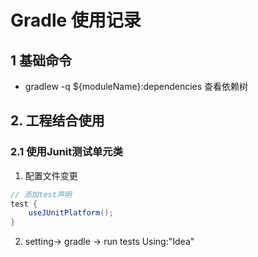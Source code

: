 # Gradle 使用记录

## 1 基础命令

-  gradlew -q ${moduleName}:dependencies 查看依赖树

## 2. 工程结合使用

### 2.1 使用Junit测试单元类

1. 配置文件变更
```gradle
// 添加test声明
test {
    useJUnitPlatform();
}
```

2. setting-> gradle -> run tests Using:"Idea"